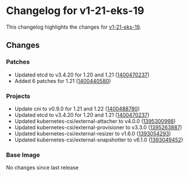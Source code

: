 # Changelog for v1-21-eks-19

This changelog highlights the changes for [v1-21-eks-19](https://github.com/aws/eks-distro/tree/v1-21-eks-19).

## Changes

### Patches
* Updated etcd to v3.4.20 for 1.20 and 1.21 ([1400470237](https://api.github.com/repos/aws/eks-distro/issues/1300))
* Added 6 patches for 1.21 ([1400440580](https://api.github.com/repos/aws/eks-distro/issues/1292))
### Projects
* Update cni to v0.9.0 for 1.21 and 1.22 ([1400488780](https://api.github.com/repos/aws/eks-distro/issues/1301))
* Updated etcd to v3.4.20 for 1.20 and 1.21 ([1400470237](https://api.github.com/repos/aws/eks-distro/issues/1300))
* Updated kubernetes-csi/external-attacher to v4.0.0 ([1395300998](https://api.github.com/repos/aws/eks-distro/issues/1275))
* Updated kubernetes-csi/external-provisioner to v3.3.0 ([1395263887](https://api.github.com/repos/aws/eks-distro/issues/1274))
* Updated kubernetes-csi/external-resizer to v1.6.0 ([1393054293](https://api.github.com/repos/aws/eks-distro/issues/1270))
* Updated kubernetes-csi/external-snapshotter to v6.1.0 ([1393049452](https://api.github.com/repos/aws/eks-distro/issues/1269))
### Base Image
No changes since last release
